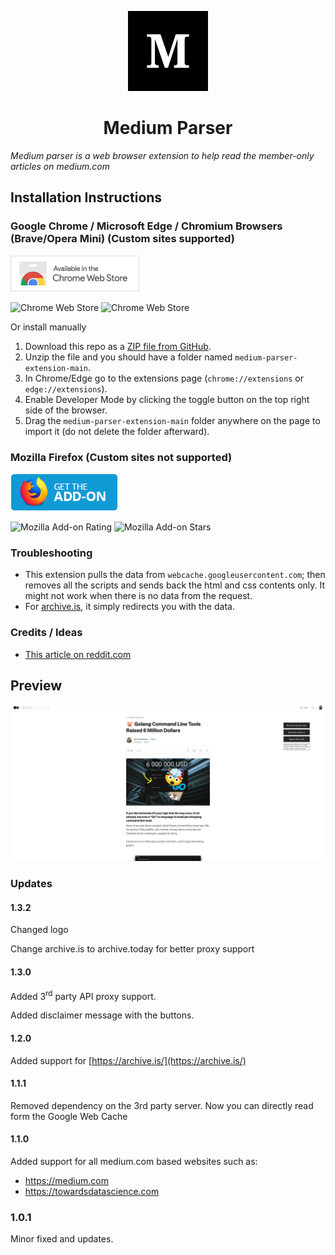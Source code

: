 <p align="center">
  <img src="./img/icon128.jpg" />
</p>

<h1 align="center">Medium Parser</h1>

*Medium parser is a web browser extension to help read the member-only articles on medium.com*

## Installation Instructions
### Google Chrome / Microsoft Edge / Chromium Browsers (Brave/Opera Mini) (Custom sites supported) 
[![Download from chrome web store](img/chrome.png)](https://chrome.google.com/webstore/detail/medium-parser/egejbknaophaadmhijkepokfchkbnelc?hl=en&authuser=0) 

![Chrome Web Store](https://img.shields.io/chrome-web-store/rating-count/egejbknaophaadmhijkepokfchkbnelc)
 ![Chrome Web Store](https://img.shields.io/chrome-web-store/rating/egejbknaophaadmhijkepokfchkbnelc)


Or install manually
1. Download this repo as a [ZIP file from GitHub](https://github.com/Xatta-Trone/medium-parser-extension/archive/refs/heads/main.zip).
1. Unzip the file and you should have a folder named `medium-parser-extension-main`.
1. In Chrome/Edge go to the extensions page (`chrome://extensions` or `edge://extensions`).
1. Enable Developer Mode by clicking the toggle button on the top right side of the browser.
1. Drag the `medium-parser-extension-main` folder anywhere on the page to import it (do not delete the folder afterward).


### Mozilla Firefox (Custom sites not supported) 
[![Download from mozilla add-ons](img/firefox.png)](https://addons.mozilla.org/en-US/firefox/addon/medium-parser/) 

![Mozilla Add-on Rating](https://img.shields.io/amo/rating/medium-parser) ![Mozilla Add-on Stars](https://img.shields.io/amo/stars/medium-parser)


### Troubleshooting
* This extension pulls the data from `webcache.googleusercontent.com`; then removes all the scripts and sends back the html and css contents only. It might not work when there is no data from the request. 
* For [archive.is](https://archive.is/), it simply redirects you with the data. 

### Credits / Ideas
*  [This article on reddit.com](https://www.reddit.com/r/ChatGPT/comments/138jt64/you_can_read_medium_articles_for_free_using_bing/)
## Preview

<p align="center">
  <img src="./img/sample2.png" />
</p>


### Updates
#### 1.3.2
Changed logo

Change archive.is to archive.today for better proxy support
#### 1.3.0
Added 3<sup>rd</sup> party API proxy support.

Added disclaimer message with the buttons. 
#### 1.2.0
Added support for [https://archive.is/](https://archive.is/)
#### 1.1.1
Removed dependency on the 3rd party server. Now you can directly read form the Google Web Cache
#### 1.1.0

Added support for all medium.com based websites such as: 
- https://medium.com 
- https://towardsdatascience.com

### 1.0.1
Minor fixed and updates.
